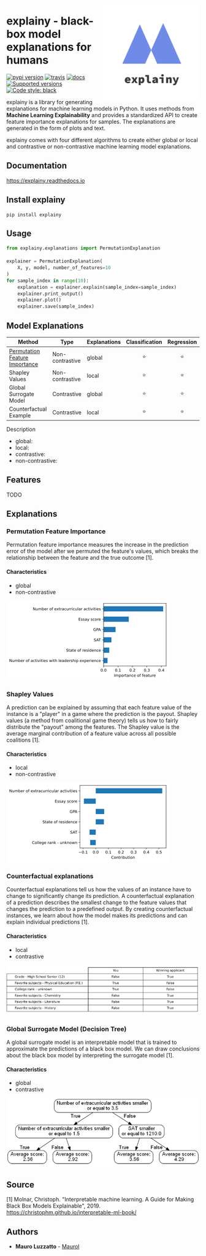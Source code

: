 
<img src="docs/_static/logo.png" width="250" height="250" align="right" /></a>
# explainy - black-box model explanations for humans


[![pypi version](https://img.shields.io/pypi/v/explainy.svg)](https://pypi.python.org/pypi/explainy)
[![travis](https://app.travis-ci.com/MauroLuzzatto/explainy.svg?branch=main)](https://app.travis-ci.com/github/MauroLuzzatto/explainy?branch=master)
[![docs](https://readthedocs.org/projects/explainy/badge/?version=latest)](https://explainy.readthedocs.io/en/latest/?version=latest)
[![Supported versions](https://img.shields.io/pypi/pyversions/explainy.svg)](https://pypi.org/project/explainy)
[![Code style: black](https://img.shields.io/badge/code%20style-black-000000.svg?style=flat-square)](https://github.com/ambv/black)



explainy is a library for generating explanations for machine learning models in Python. It uses methods from **Machine Learning Explainability** and provides a standardized API to create feature importance explanations for samples. The explanations are generated in the form of plots and text.

explainy comes with four different algorithms to create either global or local and contrastive or non-contrastive machine learning model explanations.


## Documentation
https://explainy.readthedocs.io


## Install explainy

```
pip install explainy
```

## Usage

```python
from explainy.explanations import PermutationExplanation

explainer = PermutationExplanation(
	X, y, model, number_of_features=10
)
for sample_index in range(10):
    explanation = explainer.explain(sample_index=sample_index)
    explainer.print_output()
    explainer.plot()
    explainer.save(sample_index)

```


## Model Explanations

Method				|Type | Explanations | Classification | Regression | 
--- 				| --- | --- | :---: | :---: | 
[Permutation Feature Importance](https://explainy.readthedocs.io/en/latest/explainy.explanation.html#module-explainy.explanation.permutation_explanation)	| Non-contrastive | global |  :star: | :star:|
Shapley Values		| Non-contrastive | local |   :star: | :star:|
Global Surrogate Model|Contrastive | global | :star: | :star:|
Counterfactual Example| Contrastive | local |:star: | :star:|


Description
- global: 
- local:
- contrastive:	
- non-contrastive:	



## Features

TODO



## Explanations

### Permutation Feature Importance

Permutation feature importance measures the increase in the prediction error of the model after we permuted the feature's values, which breaks the relationship between the feature and the true outcome [1].

#### Characteristics
- global
- non-contrastive

![Permutation Feature Importance](docs/_static/permutation.png)

### Shapley Values
A prediction can be explained by assuming that each feature value of  the instance is a "player" in a game where the prediction is the payout.  Shapley values (a method from coalitional game theory) tells us how  to fairly distribute the "payout" among the features. The Shapley value is the average marginal contribution of a feature value across all possible coalitions [1].

#### Characteristics
- local
- non-contrastive

![Shapley Values](docs/_static/shapley.png)


### Counterfactual explanations
Counterfactual explanations tell us how the values of an instance have to change to significantly change its prediction. A counterfactual explanation of a prediction describes the smallest change to the feature values that changes the prediction to a predefined output. By creating counterfactual instances, we learn about how the model makes its predictions and can explain individual predictions [1].

#### Characteristics
- local
- contrastive

![Counterfactual Example](docs/_static/counterfactual.png)


### Global Surrogate Model (Decision Tree)
A global surrogate model is an interpretable model that is trained to approximate the predictions of a black box model. We can draw conclusions about the black box model by interpreting the surrogate model [1].

#### Characteristics
- global
- contrastive

![Global Surrogate Model](docs/_static/surrogate.png)


## Source

[1] Molnar, Christoph. "Interpretable machine learning. A Guide for Making Black Box Models Explainable", 2019. https://christophm.github.io/interpretable-ml-book/

## Authors
* **Mauro Luzzatto** - [Maurol](https://github.com/MauroLuzzatto)

